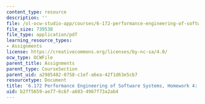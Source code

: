 ```yaml
---
content_type: resource
description: ''
file: /ol-ocw-studio-app/courses/6-172-performance-engineering-of-software-systems-fall-2018/b2ff5659ae776c6fa6834967f73a2ab4_MIT6_172F18hw4.pdf
file_size: 739538
file_type: application/pdf
learning_resource_types:
- Assignments
license: https://creativecommons.org/licenses/by-nc-sa/4.0/
ocw_type: OCWFile
parent_title: Assignments
parent_type: CourseSection
parent_uid: a2985482-0758-c1ef-a6ea-42f1d63e5cb7
resourcetype: Document
title: '6.172 Performance Engineering of Software Systems, Homework 4: Reducer Hyperobjects'
uid: b2ff5659-ae77-6c6f-a683-4967f73a2ab4
---
```

